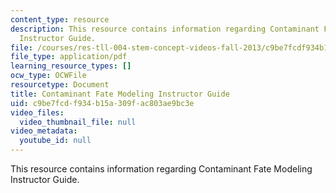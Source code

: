 ```yaml
---
content_type: resource
description: This resource contains information regarding Contaminant Fate Modeling
  Instructor Guide.
file: /courses/res-tll-004-stem-concept-videos-fall-2013/c9be7fcdf934b15a309fac803ae9bc3e_MITRES_TLL-004F13_CnFat_IG.pdf
file_type: application/pdf
learning_resource_types: []
ocw_type: OCWFile
resourcetype: Document
title: Contaminant Fate Modeling Instructor Guide
uid: c9be7fcd-f934-b15a-309f-ac803ae9bc3e
video_files:
  video_thumbnail_file: null
video_metadata:
  youtube_id: null
---
```

This resource contains information regarding Contaminant Fate Modeling Instructor Guide.

